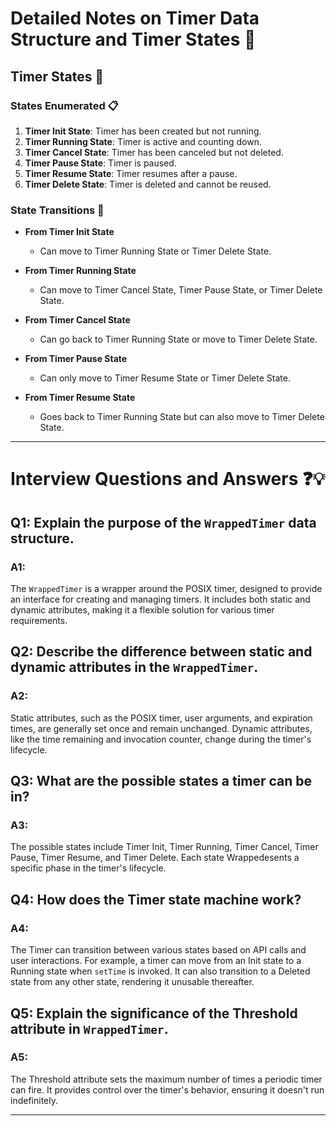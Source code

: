 
# Detailed Notes on Timer Data Structure and Timer States 📝


## Timer States 🔄

### States Enumerated 📋
1. **Timer Init State**: Timer has been created but not running.
2. **Timer Running State**: Timer is active and counting down.
3. **Timer Cancel State**: Timer has been canceled but not deleted.
4. **Timer Pause State**: Timer is paused.
5. **Timer Resume State**: Timer resumes after a pause.
6. **Timer Delete State**: Timer is deleted and cannot be reused.

### State Transitions 🔄

- **From Timer Init State**
  - Can move to Timer Running State or Timer Delete State.
  
- **From Timer Running State**
  - Can move to Timer Cancel State, Timer Pause State, or Timer Delete State.
  
- **From Timer Cancel State**
  - Can go back to Timer Running State or move to Timer Delete State.
  
- **From Timer Pause State**
  - Can only move to Timer Resume State or Timer Delete State.
  
- **From Timer Resume State**
  - Goes back to Timer Running State but can also move to Timer Delete State.

---

# Interview Questions and Answers ❓💡

## Q1: Explain the purpose of the `WrappedTimer` data structure. 
### A1: 
The `WrappedTimer` is a wrapper around the POSIX timer, designed to provide an interface for creating and managing timers. It includes both static and dynamic attributes, making it a flexible solution for various timer requirements.

## Q2: Describe the difference between static and dynamic attributes in the `WrappedTimer`.
### A2: 
Static attributes, such as the POSIX timer, user arguments, and expiration times, are generally set once and remain unchanged. Dynamic attributes, like the time remaining and invocation counter, change during the timer's lifecycle.

## Q3: What are the possible states a timer can be in?
### A3: 
The possible states include Timer Init, Timer Running, Timer Cancel, Timer Pause, Timer Resume, and Timer Delete. Each state Wrappedesents a specific phase in the timer's lifecycle.

## Q4: How does the Timer state machine work? 
### A4: 
The Timer can transition between various states based on API calls and user interactions. For example, a timer can move from an Init state to a Running state when `setTime` is invoked. It can also transition to a Deleted state from any other state, rendering it unusable thereafter.

## Q5: Explain the significance of the Threshold attribute in `WrappedTimer`.
### A5: 
The Threshold attribute sets the maximum number of times a periodic timer can fire. It provides control over the timer's behavior, ensuring it doesn't run indefinitely. 

---

